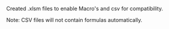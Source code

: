 Created .xlsm files to enable Macro's and csv for compatibility.

Note: CSV files will not contain formulas automatically. 
